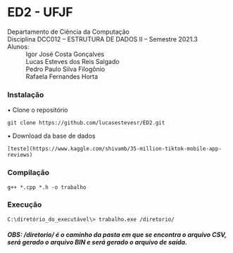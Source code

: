 # ED2 - UFJF

Departamento de Ciência da Computação</br>
Disciplina DCC012 – ESTRUTURA DE DADOS II – Semestre 2021.3</br>
Alunos:</br>
&emsp;&emsp;&emsp;Igor José Costa Gonçalves</br>
&emsp;&emsp;&emsp;Lucas Esteves dos Reis Salgado</br>
&emsp;&emsp;&emsp;Pedro Paulo Silva Filogônio</br>
&emsp;&emsp;&emsp;Rafaela Fernandes Horta</br>



### Instalação
• Clone o repositório

	git clone https://github.com/lucasestevesr/ED2.git
	
• Download da base de dados

	[teste](https://www.kaggle.com/shivamb/35-million-tiktok-mobile-app-reviews)

### Compilação

	g++ *.cpp *.h -o trabalho

### Execução

	C:\diretório_do_executável\> trabalho.exe /diretorio/

##### OBS: /diretorio/ é o caminho da pasta em que se encontra o arquivo CSV, será gerado o arquivo BIN e será gerado o arquivo de saída.

